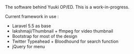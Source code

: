 The software behind Yuuki OP/ED.
This is a work-in-progress.

Current framework in use :
- Laravel 5.5 as base
- lakshmaji/Thumbnail + ffmpeg for video thumbnail
- Bootstrap for most of the design
- Twitter Typeahead + Bloodhound for search function
- jQuery for menu